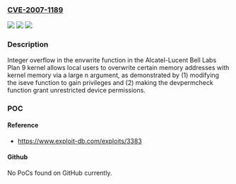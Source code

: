 ### [CVE-2007-1189](https://cve.mitre.org/cgi-bin/cvename.cgi?name=CVE-2007-1189)
![](https://img.shields.io/static/v1?label=Product&message=n%2Fa&color=blue)
![](https://img.shields.io/static/v1?label=Version&message=n%2Fa&color=blue)
![](https://img.shields.io/static/v1?label=Vulnerability&message=n%2Fa&color=brighgreen)

### Description

Integer overflow in the envwrite function in the Alcatel-Lucent Bell Labs Plan 9 kernel allows local users to overwrite certain memory addresses with kernel memory via a large n argument, as demonstrated by (1) modifying the iseve function to gain privileges and (2) making the devpermcheck function grant unrestricted device permissions.

### POC

#### Reference
- https://www.exploit-db.com/exploits/3383

#### Github
No PoCs found on GitHub currently.

